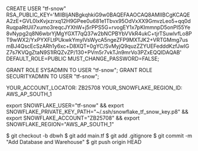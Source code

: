 CREATE USER "tf-snow" RSA_PUBLIC_KEY='MIIBIjANBgkqhkiG9w0BAQEFAAOCAQ8AMIIBCgKCAQEA2zE+GVL0lxKvjxzrxq12H9GPee0u681e1Tbvx95OdVxXX9GmvzLeo5+qq0dRuqpaRtUiI7xumo3reqcJYXhW+j5rPPS5G+rvogEY1x7pKImmnpD5onPI55Ye8vNypg2q8N6wbrYjMgYGXT7qQ37w2bNCPBYbVVkR4ukC+tjrTSuwlvfLo8PT9wWX2/YxPYXFLtPUkwkYmyIVsWycA5ngeZFP9MXTJK2+VRTGMmg7usmBJ4QscEcSzARh1y6xc+D8XQT+0gYC/SvMyjQ9quzZZYUEFedddKzfJwIGZ7s7KVQgZtaN9S1IRQZvZP/130+PVm5r7vkTJn9mrVo3PZxEQQIDAQAB' DEFAULT_ROLE=PUBLIC MUST_CHANGE_PASSWORD=FALSE;

GRANT ROLE SYSADMIN TO USER "tf-snow";
GRANT ROLE SECURITYADMIN TO USER "tf-snow";

YOUR_ACCOUNT_LOCATOR: ZB25708
YOUR_SNOWFLAKE_REGION_ID: AWS_AP_SOUTH_1


export SNOWFLAKE_USER="tf-snow" && export SNOWFLAKE_PRIVATE_KEY_PATH="~/.ssh/snowflake_tf_snow_key.p8" && export SNOWFLAKE_ACCOUNT="ZB25708" && export SNOWFLAKE_REGION="AWS_AP_SOUTH_1"


$ git checkout -b dbwh
$ git add main.tf
$ git add .gitignore
$ git commit -m "Add Database and Warehouse"
$ git push origin HEAD